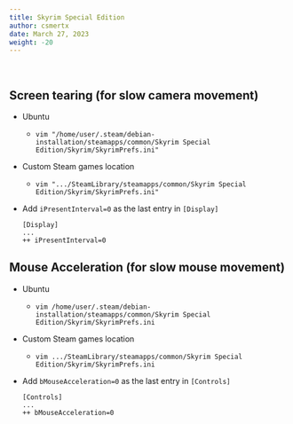 ```yaml
---
title: Skyrim Special Edition
author: csmertx
date: March 27, 2023
weight: -20
---
```


<br />

## Screen tearing (for slow camera movement)

- Ubuntu

    - ```vim "/home/user/.steam/debian-installation/steamapps/common/Skyrim Special Edition/Skyrim/SkyrimPrefs.ini"```

- Custom Steam games location

    - ```vim ".../SteamLibrary/steamapps/common/Skyrim Special Edition/Skyrim/SkyrimPrefs.ini"```

- Add ```iPresentInterval=0``` as the last entry in ```[Display]```

    ```
    [Display]
    ...
    ++ iPresentInterval=0
    ```

## Mouse Acceleration (for slow mouse movement)

- Ubuntu

    - ```vim /home/user/.steam/debian-installation/steamapps/common/Skyrim Special Edition/Skyrim/SkyrimPrefs.ini```

- Custom Steam games location

    - ```vim .../SteamLibrary/steamapps/common/Skyrim Special Edition/Skyrim/SkyrimPrefs.ini```

- Add ```bMouseAcceleration=0``` as the last entry in ```[Controls]```

    ```
    [Controls]
    ...
    ++ bMouseAcceleration=0
    ```